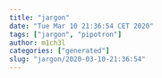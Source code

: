 ```yaml
---
title: "jargon"
date: "Tue Mar 10 21:36:54 CET 2020"
tags: ["jargon", "pipotron"]
author: m1ch3l
categories: ["generated"]
slug: "jargon/2020-03-10-21:36:54"
---
```



